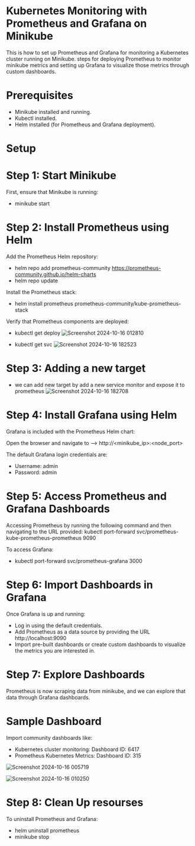 # Kubernetes Monitoring with Prometheus and Grafana on Minikube
This is how to set up Prometheus and Grafana for monitoring a Kubernetes cluster running on Minikube. steps for deploying Prometheus to monitor minikube metrics and setting up Grafana to visualize those metrics through custom dashboards.

# Prerequisites
- Minikube installed and running.
- Kubectl installed.
- Helm installed (for Prometheus and Grafana deployment).

# Setup
# Step 1: Start Minikube

First, ensure that Minikube is running:
- minikube start

# Step 2: Install Prometheus using Helm

Add the Prometheus Helm repository:
- helm repo add prometheus-community https://prometheus-community.github.io/helm-charts
- helm repo update

Install the Prometheus stack:
- helm install prometheus prometheus-community/kube-prometheus-stack

Verify that Prometheus components are deployed:
- kubectl get deploy
![Screenshot 2024-10-16 012810](https://github.com/user-attachments/assets/de630ff4-68b1-4459-9328-0bd921eaecfe)

- kubectl get svc
![Screenshot 2024-10-16 182523](https://github.com/user-attachments/assets/9c715239-a632-401d-849b-a6f179fc424a)

# Step 3: Adding a new target
- we can add new target by add a new service monitor and expose it to prometheus
![Screenshot 2024-10-16 182708](https://github.com/user-attachments/assets/b53b242a-0371-45e2-9823-f94c10575429)


# Step 4: Install Grafana using Helm
Grafana is included with the Prometheus Helm chart:

Open the browser and navigate to --> http://<minikube_ip>:<node_port>

The default Grafana login credentials are:

- Username: admin
- Password: admin

# Step 5: Access Prometheus and Grafana Dashboards
Accessing Prometheus by running the following command and then navigating to the URL provided:
kubectl port-forward svc/prometheus-kube-prometheus-prometheus 9090

To access Grafana:

- kubectl port-forward svc/prometheus-grafana 3000

# Step 6: Import Dashboards in Grafana

Once Grafana is up and running:
- Log in using the default credentials.
- Add Prometheus as a data source by providing the URL http://localhost:9090
- Import pre-built dashboards or create custom dashboards to visualize the metrics you are interested in.

# Step 7: Explore Dashboards

Prometheus is now scraping data from minikube, and we can explore that data through Grafana dashboards.

# Sample Dashboard
Import community dashboards like:
- Kubernetes cluster monitoring: Dashboard ID: 6417
- Prometheus Kubernetes Metrics: Dashboard ID: 315

![Screenshot 2024-10-16 005719](https://github.com/user-attachments/assets/a3ae5cc9-8137-4a6b-aaa6-088cecab9aba)

![Screenshot 2024-10-16 010250](https://github.com/user-attachments/assets/1a48d71f-56c0-487f-b57e-32e1020fe373)

# Step 8: Clean Up resourses

To uninstall Prometheus and Grafana:
- helm uninstall prometheus
- minikube stop

